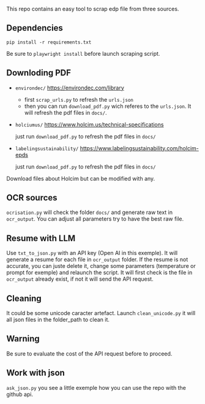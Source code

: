 This repo contains an easy tool to scrap edp file from three sources.

## Dependencies

`pip install -r requirements.txt`

Be sure to `playwright install` before launch scraping script.

## Downloding PDF

- `environdec/` https://environdec.com/library

    - first `scrap_urls.py` to refresh the `urls.json`
    - then you can run `download_pdf.py` wich referes to the `urls.json`. It will refresh the pdf files in `docs/`.

- `holciumus/` https://www.holcim.us/technical-specifications

    just run `download_pdf.py` to refresh the pdf files in `docs/`

- `labelingsustainability/` https://www.labelingsustainability.com/holcim-epds

    just run `download_pdf.py` to refresh the pdf files in `docs/`

Download files about Holcim but can be modified with any.

## OCR sources

`ocrisation.py` will check the folder `docs/` and generate raw text in `ocr_output`. You can adjust all parameters try to have the best raw file.

## Resume with LLM

Use `txt_to_json.py` with an API key (Open AI in this exemple). It will generate a resume for each file in `ocr_output` folder. If the resume is not accurate, you can juste delete it, change some parameters (temperature or prompt for exemple) and relaunch the script. It will first check is the file in `ocr_output` already exist, if not it will send the API request.

## Cleaning

It could be some unicode caracter artefact. Launch `clean_unicode.py` it will all json files in the folder_path to clean it. 

## Warning

Be sure to evaluate the cost of the API request before to proceed.

## Work with json

`ask_json.py` you see a little exemple how you can use the repo with the github api.